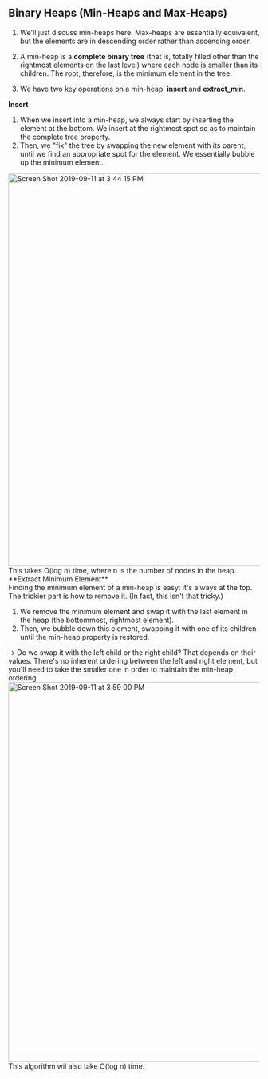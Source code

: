 ## Binary Heaps (Min-Heaps and Max-Heaps)

1) We'll just discuss min-heaps here. Max-heaps are essentially equivalent, but the elements are in descending order rather than ascending order. <br />

2) A min-heap is a **complete binary tree** (that is, totally filled other than the rightmost elements on the last level) where each node is smaller than its children. The root, therefore, is the minimum element in the tree. <br />

3) We have two key operations on a min-heap: **insert** and **extract_min**.

**Insert**
1) When we insert into a min-heap, we always start by inserting the element at the bottom. We insert at the rightmost spot so as to maintain the complete tree property. <br />
2) Then, we "fix" the tree by swapping the new element with its parent, until we find an appropriate spot for the element. We essentially bubble up the minimum element. 

<img width="787" alt="Screen Shot 2019-09-11 at 3 44 15 PM" src="https://user-images.githubusercontent.com/46575719/64740706-177bdb80-d4ab-11e9-9c84-08aaff387526.png">
This takes O(log n) time, where n is the number of nodes in the heap.
<br />
**Extract Minimum Element** 
<br />
Finding the minimum element of a min-heap is easy: it's always at the top. The trickier part is how to remove it. (In fact, this isn't that tricky.) <br />

1) We remove the minimum element and swap it with the last element in the heap (the bottommost, rightmost element). 
2) Then, we bubble down this element, swapping it with one of its children until the min-heap property is restored. 

-> Do we swap it with the left child or the right child? That depends on their values. There's no inherent ordering between the left and right element, but you'll need to take the smaller one in order to maintain the min-heap ordering. 
<img width="761" alt="Screen Shot 2019-09-11 at 3 59 00 PM" src="https://user-images.githubusercontent.com/46575719/64741374-1b106200-d4ad-11e9-84c9-81a179155e0b.png"> <br />
This algorithm wil also take O(log n) time.
